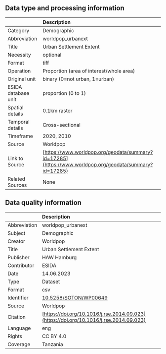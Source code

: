 ## Data type and processing information 

|                     | Description                                                                                            |
|:--------------------|:-------------------------------------------------------------------------------------------------------|
| Category            | Demographic                                                                                            |
| Abbreviation        | worldpop_urbanext                                                                                      |
| Title               | Urban Settlement Extent                                                                                |
| Necessity           | optional                                                                                               |
| Format              | tiff                                                                                                   |
| Operation           | Proportion (area of interest/whole area)                                                               |
| Original unit       | binary (0=not urban, 1=urban)                                                                          |
| ESIDA database unit | proportion (0 to 1)                                                                                    |
| Spatial details     | 0.1km raster                                                                                           |
| Temporal details    | Cross-sectional                                                                                        |
| Timeframe           | 2020, 2010                                                                                             |
| Source              | Worldpop                                                                                               |
| Link to Source      | [https://www.worldpop.org/geodata/summary?id=17285](https://www.worldpop.org/geodata/summary?id=17285) |
| Related Sources     | None                                                                                                   |

## Data quality information 

|              | Description                                                                            |
|:-------------|:---------------------------------------------------------------------------------------|
| Abbreviation | worldpop_urbanext                                                                      |
| Subject      | Demographic                                                                            |
| Creator      | Worldpop                                                                               |
| Title        | Urban Settlement Extent                                                                |
| Publisher    | HAW Hamburg                                                                            |
| Contributor  | ESIDA                                                                                  |
| Date         | 14.06.2023                                                                             |
| Type         | Dataset                                                                                |
| Format       | csv                                                                                    |
| Identifier   | [10.5258/SOTON/WP00649](https://doi.org/10.5258/SOTON/WP00649)                         |
| Source       | Worldpop                                                                               |
| Citation     | [https://doi.org/10.1016/j.rse.2014.09.023](https://doi.org/10.1016/j.rse.2014.09.023) |
| Language     | eng                                                                                    |
| Rights       | CC BY 4.0                                                                              |
| Coverage     | Tanzania                                                                               |